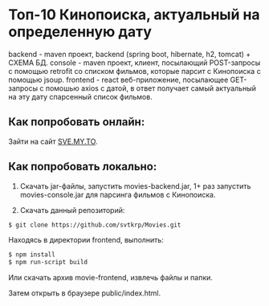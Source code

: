 # Топ-10 Кинопоиска, актуальный на определенную дату
backend - maven проект, backend (spring boot, hibernate, h2, tomcat) + СХЕМА БД.
console - maven проект, клиент, посылающий POST-запросы с помощью retrofit со списком фильмов, которые парсит с Кинопоиска с помощью jsoup.
frontend - react веб-приложение, посылающее GET-запросы с помошью axios с датой, в ответ получает самый актуальный на эту дату спарсенный список фильмов.

## Как попробовать онлайн:
Зайти на сайт [SVE.MY.TO](https://sve.my.to/movies).

## Как попробовать локально:
1) Скачать jar-файлы, запустить movies-backend.jar, 1+ раз запустить movies-console.jar для парсинга фильмов с Кинопоиска.

2) Скачать данный репозиторий:
```sh
$ git clone https://github.com/svtkrp/Movies.git
```
Находясь в директории frontend, выполнить:
```sh
$ npm install
$ npm run-script build
```
Или скачать архив movie-frontend, извлечь файлы и папки.

Затем открыть в браузере public/index.html.
